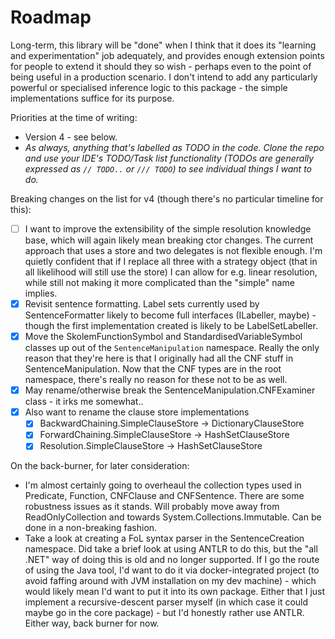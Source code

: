 ﻿# Roadmap

Long-term, this library will be "done" when I think that it does its "learning and experimentation" job adequately, and provides enough extension points for people to extend it should they so wish - perhaps even to the point of being useful in a production scenario.
I don't intend to add any particularly powerful or specialised inference logic to this package - the simple implementations suffice for its purpose.

Priorities at the time of writing:

* Version 4 - see below.
* *As always, anything that's labelled as TODO in the code. Clone the repo and use your IDE's TODO/Task list functionality (TODOs are generally expressed as `// TODO..` or `/// TODO`) to see individual things I want to do.*

Breaking changes on the list for v4 (though there's no particular timeline for this):

* [ ] I want to improve the extensibility of the simple resolution knowledge base, which will again likely mean breaking ctor changes.
The current approach that uses a store and two delegates is not flexible enough.
I'm quietly confident that if I replace all three with a strategy object (that in all likelihood will still use the store) I can allow for e.g. linear resolution, while still not making it more complicated than the "simple" name implies.
* [x] Revisit sentence formatting. 
Label sets currently used by SentenceFormatter likely to become full interfaces (ILabeller, maybe) - though the first implementation created is likely to be LabelSetLabeller.
* [x] Move the SkolemFunctionSymbol and StandardisedVariableSymbol classes up out of the `SentenceManipulation` namespace.
Really the only reason that they're here is that I originally had all the CNF stuff in SentenceManipulation.
Now that the CNF types are in the root namespace, there's really no reason for these not to be as well.
* [x] May rename/otherwise break the SentenceManipulation.CNFExaminer class - it irks me somewhat..
* [x] Also want to rename the clause store implementations
  * [x] BackwardChaining.SimpleClauseStore -> DictionaryClauseStore
  * [x] ForwardChaining.SimpleClauseStore -> HashSetClauseStore
  * [x] Resolution.SimpleClauseStore -> HashSetClauseStore

On the back-burner, for later consideration:

* I'm almost certainly going to overheaul the collection types used in Predicate, Function, CNFClause and CNFSentence.
There are some robustness issues as it stands. Will probably move away from ReadOnlyCollection and towards System.Collections.Immutable.
Can be done in a non-breaking fashion.
* Take a look at creating a FoL syntax parser in the SentenceCreation namespace.
Did take a brief look at using ANTLR to do this, but the "all .NET" way of doing this is old and no longer supported.
If I go the route of using the Java tool, I'd want to do it via docker-integrated project (to avoid faffing around with JVM installation on my dev machine) - which would likely mean I'd want to put it into its own package.
Either that I just implement a recursive-descent parser myself (in which case it could maybe go in the core package) - but I'd honestly rather use ANTLR.
Either way, back burner for now.
